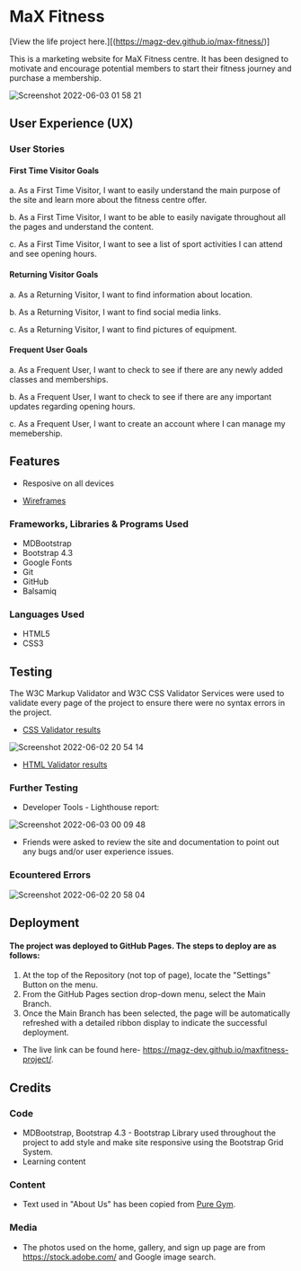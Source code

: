    # MaX Fitness
                                                                   
   [View the life project here.][(https://magz-dev.github.io/max-fitness/)]
   
This is a marketing website for MaX Fitness centre. It has been designed to motivate and encourage potential members to start their fitness journey and purchase a membership.


![Screenshot 2022-06-03 01 58 21](https://user-images.githubusercontent.com/97630146/171765783-65a930d0-3f5f-4759-acab-6904376f2768.png)



## User Experience (UX)

### User Stories

#### First Time Visitor Goals

a. As a First Time Visitor, I want to easily understand the main purpose of the site and learn more about the fitness centre offer.

b. As a First Time Visitor, I want to be able to easily navigate throughout all the pages and understand the content.

c. As a First Time Visitor, I want to see a list of sport activities I can attend and see opening hours.

#### Returning Visitor Goals

a. As a Returning Visitor, I want to find information about location.

b. As a Returning Visitor, I want to find social media links.

c. As a Returning Visitor, I want to find pictures of equipment.

#### Frequent User Goals

a. As a Frequent User, I want to check to see if there are any newly added classes and memberships.

b. As a Frequent User, I want to check to see if there are any important updates regarding opening hours.

c. As a Frequent User, I want to create an account where I can manage my memebership.

## Features

* Resposive on all devices

* [Wireframes](https://balsamiq.cloud/smp843y/pvadl4s/rE849)


 ### Frameworks, Libraries & Programs Used
 
* MDBootstrap
* Bootstrap 4.3
* Google Fonts
* Git
* GitHub
* Balsamiq

### Languages Used

* HTML5
* CSS3


## Testing

The W3C Markup Validator and W3C CSS Validator Services were used to validate every page of the project to ensure there were no syntax errors in the project.
* [CSS Validator results](https://jigsaw.w3.org/css-validator/)


 ![Screenshot 2022-06-02 20 54 14](https://user-images.githubusercontent.com/97630146/171753170-366c617d-52f0-43c0-bd4d-5698df6fd44d.png)


* [HTML Validator results](https://validator.w3.org/nu/?doc=https%3A%2F%2Fmagz-dev.github.io%2Fmaxfitness-project%2F)

### Further Testing

* Developer Tools - Lighthouse report:


![Screenshot 2022-06-03 00 09 48](https://user-images.githubusercontent.com/97630146/171752684-6cec55ff-0dba-4f43-86e1-2fb8b8857ecc.png)


* Friends were asked to review the site and documentation to point out any bugs and/or user experience issues.

### Ecountered Errors

![Screenshot 2022-06-02 20 58 04](https://user-images.githubusercontent.com/97630146/171753087-5ddcfea8-0359-4a92-8eb5-d131c3ea3403.png)


## Deployment

#### The project was deployed to GitHub Pages. The steps to deploy are as follows:


 1. At the top of the Repository (not top of page), locate the "Settings" Button on the menu.
 2. From the GitHub Pages section drop-down menu, select the Main Branch.
 3. Once the Main Branch has been selected, the page will be automatically refreshed with a detailed ribbon display to indicate the successful deployment.


* The live link can be found here- https://magz-dev.github.io/maxfitness-project/.

## Credits

### Code

* MDBootstrap, Bootstrap 4.3 - Bootstrap Library used throughout the project to add style and make site responsive using the Bootstrap Grid System.
* Learning content

### Content

* Text used in "About Us" has been copied from [Pure Gym](https://www.puregym.com/about-us/).

### Media

* The photos used on the home, gallery, and sign up page are from https://stock.adobe.com/ and Google image search.




